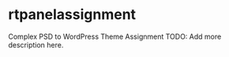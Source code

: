 rtpanelassignment
=================

Complex PSD to WordPress Theme Assignment
TODO: Add more description here. 